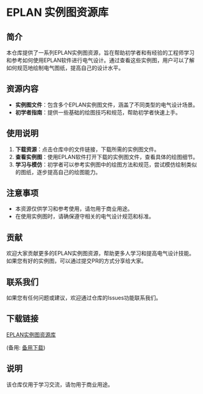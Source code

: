 # EPLAN 实例图资源库

## 简介

本仓库提供了一系列EPLAN实例图资源，旨在帮助初学者和有经验的工程师学习和参考如何使用EPLAN软件进行电气设计。通过查看这些实例图，用户可以了解如何规范地绘制电气图纸，提高自己的设计水平。

## 资源内容

- **实例图文件**：包含多个EPLAN实例图文件，涵盖了不同类型的电气设计场景。
- **初学者指南**：提供一些基础的绘图技巧和规范，帮助初学者快速上手。

## 使用说明

1. **下载资源**：点击仓库中的文件链接，下载所需的实例图文件。
2. **查看实例图**：使用EPLAN软件打开下载的实例图文件，查看具体的绘图细节。
3. **学习与模仿**：初学者可以参考实例图中的绘图方法和规范，尝试模仿绘制类似的图纸，逐步提高自己的绘图能力。

## 注意事项

- 本资源仅供学习和参考使用，请勿用于商业用途。
- 在使用实例图时，请确保遵守相关的电气设计规范和标准。

## 贡献

欢迎大家贡献更多的EPLAN实例图资源，帮助更多人学习和提高电气设计技能。如果您有好的实例图，可以通过提交PR的方式分享给大家。

## 联系我们

如果您有任何问题或建议，欢迎通过仓库的Issues功能联系我们。

## 下载链接
[EPLAN实例图资源库](https://pan.quark.cn/s/e9c77167174b) 

(备用: [备用下载](https://pan.baidu.com/s/17hlVmh9lCuNTrQ8PvprXkw?pwd=1234))

## 说明

该仓库仅用于学习交流，请勿用于商业用途。
